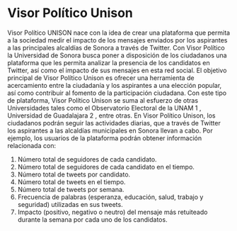# Visor Político Unison

Visor Político UNISON nace con la idea de crear una plataforma que permita a la
sociedad medir el impacto de los mensajes enviados por los aspirantes a las
principales alcaldías de Sonora a través de Twitter. Con Visor Político la Universidad
de Sonora busca poner a disposición de los ciudadanos una plataforma que les
permita analizar la presencia de los candidatos en Twitter, así como el impacto de sus
mensajes en esta red social.
El objetivo principal de Visor Político Unison es ofrecer una herramienta de
acercamiento entre la ciudadanía y los aspirantes a una elección popular, así como
contribuir al fomento de la participación ciudadana.
Con este tipo de plataforma, Visor Político Unison se suma al esfuerzo de otras
Universidades tales como el Observatorio Electoral de la UNAM 1 , Universidad de
Guadalajara 2 , entre otras.
En Visor Político Unison, los ciudadanos podrán seguir las actividades diarias, que a
través de Twitter los aspirantes a las alcaldías municipales en Sonora llevan a cabo.
Por ejemplo, los usuarios de la plataforma podrán obtener información relacionada
con:
1) Número total de seguidores de cada candidato.
2) Número total de seguidores de cada candidato en el tiempo.
3) Número total de tweets por candidato.
4) Número total de tweets en el tiempo.
5) Número total de tweets por semana.
6) Frecuencia de palabras (esperanza, educación, salud, trabajo y seguridad)
utilizadas en sus tweets.
7) Impacto (positivo, negativo o neutro) del mensaje más retuiteado durante la
semana por cada uno de los candidatos.
